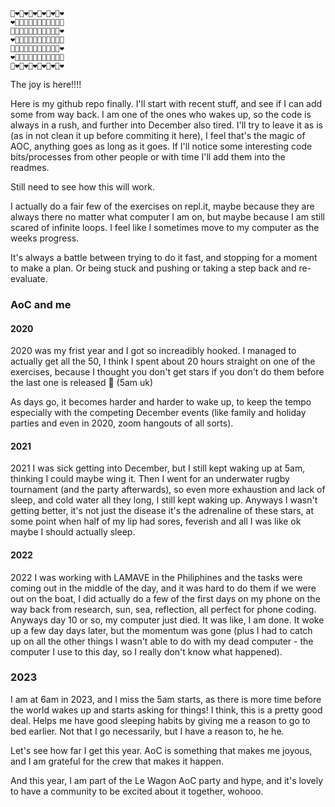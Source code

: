 ```
🎄❤️🎄❤️🎄❤️🎄❤️🎄❤️🎄❤️
❤️🌟🌟🌟🌟🌟🌟🌟🌟🌟🌟🎄
🎄🌟🌟🌟🌟🌟🌟🌟🌟🌟🌟❤️
❤️🌟🌟🌟🌟🌟🌟🌟🌟🌟🌟🎄
🎄🌟🌟🌟🌟🌟🌟🌟🌟🌟🌟❤️
❤️🌟🌟🌟🌟🌟🌟🌟🌟🌟🌟🎄
🎄❤️🎄❤️🎄❤️🎄❤️🎄❤️🎄❤️
```

The joy is here!!!!


Here is my github repo finally. 
I'll start with recent stuff, and see if I can add some from way back. I am one of the ones who wakes up, so the code is always in a rush, and further into December also tired. 
I'll try to leave it as is (as in not clean it up before commiting it here), I feel that's the magic of AOC, anything goes as long as it goes. 
If I'll notice some interesting code bits/processes from other people or with time I'll add them into the readmes. 

Still need to see how this will work.




I actually do a fair few of the exercises on repl.it, maybe because they are always there no matter what computer I am on, but maybe because I am still scared of infinite loops. I feel like I sometimes move to my computer as the weeks progress.

It's always a battle between trying to do it fast, and stopping for a moment to make a plan. Or being stuck and pushing or taking a step back and re-evaluate.


### AoC and me

#### 2020
2020 was my frist year and I got so increadibly hooked. I managed to actually get all the 50, I think I spent about 20 hours straight on one of the exercises, because I thought you don't get stars if you don't do them before the last one is released  🤣 
(5am uk)

As days go, it becomes harder and harder to wake up, to keep the tempo especially with the competing December events (like family and holiday parties and even in 2020, zoom hangouts of all sorts).

#### 2021

2021 I was sick getting into December, but I still kept waking up at 5am, thinking I could maybe wing it. Then I went for an underwater rugby tournament (and the party afterwards), so even more exhaustion and lack of sleep, and cold water all they long, I still kept waking up. Anyways I wasn't getting better, it's not just the disease it's the adrenaline of these stars, at some point when half of my lip had sores, feverish and all I was like ok maybe I should actually sleep. 


#### 2022 

2022 I was working with LAMAVE in the Philiphines and the tasks were coming out in the middle of the day, and it was hard to do them if we were out on the boat, I did actually do a few of the first days on my phone on the way back from research, sun, sea, reflection, all perfect for phone coding. Anyways day 10 or so, my computer just died. It was like, I am done. It woke up a few day days later, but the momentum was gone (plus I had to catch up on all the other things I wasn't able to do with my dead computer - the computer I use to this day, so I really don't know what happened).


### 2023

I am at 6am in 2023, and I miss the 5am starts, as there is more time before the world wakes up and starts asking for things!
I think, this is a pretty good deal. Helps me have good sleeping habits by giving me a reason to go to bed earlier. Not that I go necessarily, but I have a reason to, he he.

Let's see how far I get this year. AoC is something that makes me joyous, and I am grateful for the crew that makes it happen. 

And this year, I am part of the Le Wagon AoC party and hype, and it's lovely to have a community to be excited about it together, wohooo.
